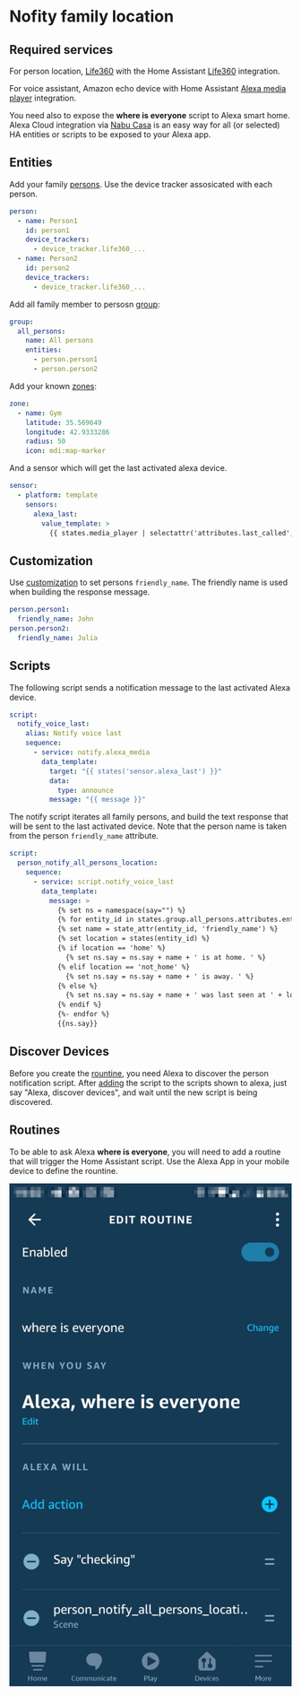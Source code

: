 # Nofity family location

## Required services

For person location, [Life360](https://www.life360.com/intl/) with the Home Assistant [Life360](https://www.home-assistant.io/integrations/life360/) integration.

For voice assistant, Amazon echo device with Home Assistant [Alexa media player](https://github.com/custom-components/alexa_media_player) integration.

You need also to expose the **where is everyone** script to Alexa smart home. Alexa Cloud integration via [Nabu Casa](https://www.nabucasa.com/) is an easy way for all (or selected) HA entities or scripts to be exposed to your Alexa app.

## Entities

Add your family [persons](https://www.home-assistant.io/integrations/person/). Use the device tracker assosicated with each person.

```yaml
person:
  - name: Person1
    id: person1
    device_trackers:
      - device_tracker.life360_...
  - name: Person2
    id: person2
    device_trackers:
      - device_tracker.life360_...
```

Add all family member to persosn [group](https://www.home-assistant.io/integrations/group/):

```yaml
group:
  all_persons:
    name: All persons
    entities:
      - person.person1
      - person.person2
```

Add your known [zones](https://www.home-assistant.io/integrations/zone):

```yaml
zone:
  - name: Gym
    latitude: 35.569649
    longitude: 42.9333286
    radius: 50
    icon: mdi:map-marker
```

And a sensor which will get the last activated alexa device.

```yaml
sensor:
  - platform: template
    sensors:
      alexa_last:
        value_template: >
          {{ states.media_player | selectattr('attributes.last_called','eq',True) | map(attribute='entity_id') | first }}
```

## Customization

Use [customization](https://www.home-assistant.io/docs/configuration/customizing-devices/) to set persons ```friendly_name```. The friendly name is used when building the response message.

```yaml
person.person1:
  friendly_name: John
person.person2:
  friendly_name: Julia
```

## Scripts

The following script sends a notification message to the last activated Alexa device.

```yaml
script:
  notify_voice_last:
    alias: Notify voice last
    sequence:
      - service: notify.alexa_media
        data_template:
          target: "{{ states('sensor.alexa_last') }}"
          data:
            type: announce
          message: "{{ message }}"
```

The notify script iterates all family persons, and build the text response that will be sent to the last activated device. Note that the person name is taken from the person ```friendly_name``` attribute.

```yaml
script:
  person_notify_all_persons_location:
    sequence:
      - service: script.notify_voice_last
        data_template:
          message: >
            {% set ns = namespace(say="") %}
            {% for entity_id in states.group.all_persons.attributes.entity_id -%}
            {% set name = state_attr(entity_id, 'friendly_name') %}
            {% set location = states(entity_id) %}
            {% if location == 'home' %}
              {% set ns.say = ns.say + name + ' is at home. ' %}
            {% elif location == 'not_home' %}
              {% set ns.say = ns.say + name + ' is away. ' %}
            {% else %}
              {% set ns.say = ns.say + name + ' was last seen at ' + location + '. ' %}
            {% endif %}
            {%- endfor %}
            {{ns.say}}
```

## Discover Devices

Before you create the [rountine](https://www.amazon.com/gp/help/customer/display.html?nodeId=202200080), you need Alexa to discover the person notification script. After [adding](https://www.nabucasa.com/config/amazon_alexa/) the script to the scripts shown to alexa, just say "Alexa, discover devices", and wait until the new script is being discovered.

## Routines

To be able to ask Alexa **where is everyone**, you will need to add a routine that will trigger the Home Assistant script. Use the Alexa App in your mobile device to define the rountine.

![Alexa Rotine](image.jpg)
